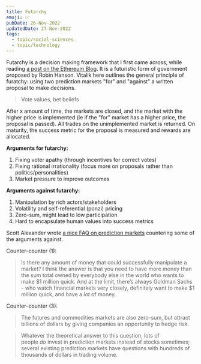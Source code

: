 ```yaml
---
title: Futarchy
emoji: 📈
pubDate: 26-Nov-2022
updatedDate: 27-Nov-2022
tags:
  - topic/social-sciences
  - topic/technology
---
```


Futarchy is a decision making framework that I first came across, while reading [a post on the Ethereum Blog](https://blog.ethereum.org/2014/08/21/introduction-futarchy). It is a futuristic form of government proposed by Robin Hanson. Vitalik here outlines the general principle of furatchy: using two prediction markets "for" and "against" a written proposal to make decisions.

> Vote values, bet beliefs

After x amount of time, the markets are closed, and the market with the higher price is implemented (ie if the "for" market has a higher price, the proposal is passed). All trades on the unimplemented market is returned. On maturity, the success metric for the proposal is measured and rewards are allocated.

**Arguments for futarchy:**
1) Fixing voter apathy (through incentives for correct votes)
2) Fixing rational irrationality (focus more on proposals rather than politics/personalities)
3) Market pressure to improve outcomes

**Arguments against futarchy:**
1) Manipulation by rich actors/stakeholders
2) Volatility and self-referential (ponzi) pricing
3) Zero-sum, might lead to low participation
4) Hard to encapsulate human values into success metrics

Scott Alexander wrote [a nice FAQ on prediction markets](https://astralcodexten.substack.com/p/prediction-market-faq?token=eyJ1c2VyX2lkIjo0MjMyMjMwNywicG9zdF9pZCI6OTE3MTgzMTEsImlhdCI6MTY3MTUxMDQzOSwiZXhwIjoxNjc0MTAyNDM5LCJpc3MiOiJwdWItODkxMjAiLCJzdWIiOiJwb3N0LXJlYWN0aW9uIn0.tz5Ip4DVPvb2ZuW7AjVPwdKTlqfnUArk5d8hpNdSyWw&utm_source=substack&utm_medium=email) countering some of the arguments against.

Counter-counter (1):
> Is there any amount of money that could successfully manipulate a market? I think the answer is that you need to have more money than the sum total owned by everybody else in the world who wants to make $1 million quick. And at the limit, there’s always Goldman Sachs - who watch financial markets very closely, definitely want to make $1 million quick, and have a _lot_ of money.

Counter-counter (3):
>The futures and commodities markets are also zero-sum, but attract billions of dollars by giving companies an opportunity to hedge risk.

>Whatever the theoretical answer to this question, lots of people _do_ invest in prediction markets instead of stocks sometimes; several existing prediction markets have questions with hundreds of thousands of dollars in trading volume.
